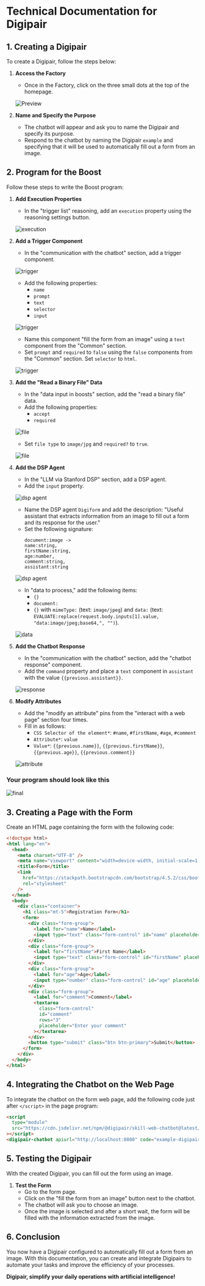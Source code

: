 # Technical Documentation for Digipair

## 1. Creating a Digipair

To create a Digipair, follow the steps below:

1. **Access the Factory**

   - Once in the Factory, click on the three small dots at the top of the homepage.

   ![Preview](./assets/screenshots/creation_digipair.png)

2. **Name and Specify the Purpose**
   - The chatbot will appear and ask you to name the Digipair and specify its purpose.
   - Respond to the chatbot by naming the Digipair `example` and specifying that it will be used to automatically fill out a form from an image.

## 2. Program for the Boost

Follow these steps to write the Boost program:

1. **Add Execution Properties**
   - In the "trigger list" reasoning, add an `execution` property using the reasoning settings button.

   ![execution](./assets/screenshots/execution.png)

2. **Add a Trigger Component**

   - In the "communication with the chatbot" section, add a trigger component.

   ![trigger](./assets/screenshots/declencheur.png)

   - Add the following properties:
     - `name`
     - `prompt`
     - `text`
     - `selector`
     - `input`

   ![trigger](./assets/screenshots/declencheurbis.png)

   - Name this component "fill the form from an image" using a `text` component from the "Common" section.
   - Set `prompt` and `required` to `false` using the `false` components from the "Common" section. Set `selector` to `html`.

   ![trigger](./assets/screenshots/declencheur_texte.png)

3. **Add the "Read a Binary File" Data**

   - In the "data input in boosts" section, add the "read a binary file" data.
   - Add the following properties:
     - `accept`
     - `required`

   ![file](./assets/screenshots/fichier_binaire_bis.png)

   - Set `file type` to `image/jpg` and `required?` to `true`.

   ![file](./assets/screenshots/fichier_binaire.png)

4. **Add the DSP Agent**

   - In the "LLM via Stanford DSP" section, add a DSP agent.
   - Add the `input` property.

   ![dsp agent](./assets/screenshots/agentdsp.png)

   - Name the DSP agent `Digiform` and add the description: "Useful assistant that extracts information from an image to fill out a form and its response for the user."
   - Set the following signature:
     ```
     document:image ->
     name:string,
     firstName:string,
     age:number,
     comment:string,
     assistant:string
     ```

   ![dsp agent](./assets/screenshots/agent_dsp_texte.png)

   - In "data to process," add the following items:
     - `{}` 
     - `document:`
     - `{}` with `mimeType:` (text: `image/jpeg`) and `data:` (text: `EVALUATE:replace(request.body.inputs[1].value, "data:image/jpeg;base64,", "")`).

   ![data](./assets/screenshots/donnees.png)

5. **Add the Chatbot Response**

   - In the "communication with the chatbot" section, add the "chatbot response" component.
   - Add the `command` property and place a `text` component in `assistant` with the value `{{previous.assistant}}`.

   ![response](./assets/screenshots/reponse.png)

6. **Modify Attributes**

   - Add the "modify an attribute" pins from the "interact with a web page" section four times.
   - Fill in as follows:
     - `CSS Selector of the element*`: `#name`, `#firstName`, `#age`, `#comment`
     - `Attribute*`: `value`
     - `Value*`: `{{previous.name}}`, `{{previous.firstName}}`, `{{previous.age}}`, `{{previous.comment}}`

   ![attribute](./assets/screenshots/attribute.png)

### Your program should look like this

![final](./assets/screenshots/final.png)

## 3. Creating a Page with the Form

Create an HTML page containing the form with the following code:

```html
<!doctype html>
<html lang="en">
  <head>
    <meta charset="UTF-8" />
    <meta name="viewport" content="width=device-width, initial-scale=1.0" />
    <title>Form</title>
    <link
      href="https://stackpath.bootstrapcdn.com/bootstrap/4.5.2/css/bootstrap.min.css"
      rel="stylesheet"
    />
  </head>
  <body>
    <div class="container">
      <h1 class="mt-5">Registration Form</h1>
      <form>
        <div class="form-group">
          <label for="name">Name</label>
          <input type="text" class="form-control" id="name" placeholder="Enter your name" />
        </div>
        <div class="form-group">
          <label for="firstName">First Name</label>
          <input type="text" class="form-control" id="firstName" placeholder="Enter your first name" />
        </div>
        <div class="form-group">
          <label for="age">Age</label>
          <input type="number" class="form-control" id="age" placeholder="Enter your age" />
        </div>
        <div class="form-group">
          <label for="comment">Comment</label>
          <textarea
            class="form-control"
            id="comment"
            rows="3"
            placeholder="Enter your comment"
          ></textarea>
        </div>
        <button type="submit" class="btn btn-primary">Submit</button>
      </form>
    </div>
  </body>
</html>
```

## 4. Integrating the Chatbot on the Web Page

To integrate the chatbot on the form web page, add the following code just after `</script>` in the page program:

```html
<script
  type="module"
  src="https://cdn.jsdelivr.net/npm/@digipair/skill-web-chatbot@latest/index.esm.js"
></script>
<digipair-chatbot apiurl="http://localhost:8080" code="example-digipair"></digipair-chatbot>
```

## 5. Testing the Digipair

With the created Digipair, you can fill out the form using an image.

1. **Test the Form**
   - Go to the form page.
   - Click on the "fill the form from an image" button next to the chatbot.
   - The chatbot will ask you to choose an image.
   - Once the image is selected and after a short wait, the form will be filled with the information extracted from the image.

## 6. Conclusion

You now have a Digipair configured to automatically fill out a form from an image. With this documentation, you can create and integrate Digipairs to automate your tasks and improve the efficiency of your processes.

**Digipair, simplify your daily operations with artificial intelligence!**